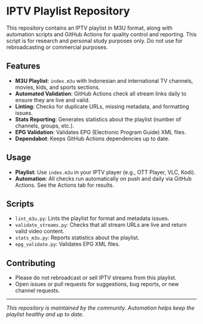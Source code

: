 # IPTV Playlist Repository

This repository contains an IPTV playlist in M3U format, along with automation scripts and GitHub Actions for quality control and reporting. This script is for research and personal study purposes only. Do not use for rebroadcasting or commercial purposes.

## Features
- **M3U Playlist**: `index.m3u` with Indonesian and international TV channels, movies, kids, and sports sections.
- **Automated Validation**: GitHub Actions check all stream links daily to ensure they are live and valid.
- **Linting**: Checks for duplicate URLs, missing metadata, and formatting issues.
- **Stats Reporting**: Generates statistics about the playlist (number of channels, groups, etc.).
- **EPG Validation**: Validates EPG (Electronic Program Guide) XML files.
- **Dependabot**: Keeps GitHub Actions dependencies up to date.

## Usage
- **Playlist**: Use `index.m3u` in your IPTV player (e.g., OTT Player, VLC, Kodi).
- **Automation**: All checks run automatically on push and daily via GitHub Actions. See the Actions tab for results.

## Scripts
- `lint_m3u.py`: Lints the playlist for format and metadata issues.
- `validate_streams.py`: Checks that all stream URLs are live and return valid video content.
- `stats_m3u.py`: Reports statistics about the playlist.
- `epg_validate.py`: Validates EPG XML files.

## Contributing
- Please do not rebroadcast or sell IPTV streams from this playlist.
- Open issues or pull requests for suggestions, bug reports, or new channel requests.

---

_This repository is maintained by the community. Automation helps keep the playlist healthy and up to date._

